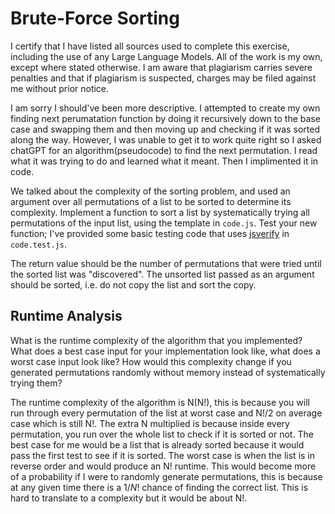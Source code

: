 # Brute-Force Sorting
I certify that I have listed all sources used to complete this exercise, including the use of any Large Language Models. All of the work is my own, except where stated otherwise. I am aware that plagiarism carries severe penalties and that if plagiarism is suspected, charges may be filed against me without prior notice.

I am sorry I should've been more descriptive. I attempted to create my own finding next perumatation function by doing it recursively down to the base case and swapping them and then moving up and checking if it was sorted along the way. However, I was unable to get it to work quite right so I asked chatGPT for an algorithm(pseudocode) to find the next permutation. I read what it was trying to do and learned what it meant. Then I implimented it in code.  

We talked about the complexity of the sorting problem, and used an argument over
all permutations of a list to be sorted to determine its complexity. Implement
a function to sort a list by systematically trying all permutations of the input
list, using the template in `code.js`. Test your new function; I've provided
some basic testing code that uses [jsverify](https://jsverify.github.io/) in
`code.test.js`.

The return value should be the number of permutations that were tried until the
sorted list was "discovered". The unsorted list passed as an argument should be
sorted, i.e. do not copy the list and sort the copy.

## Runtime Analysis

What is the runtime complexity of the algorithm that you implemented? What does
a best case input for your implementation look like, what does a worst case
input look like? How would this complexity change if you generated permutations
randomly without memory instead of systematically trying them?

The runtime complexity of the algorithm is N(N!), this is because you will run through every permutation
of the list at worst case and N!/2 on average case which is still N!. The extra N multiplied is because inside every permutation, you run over the whole list to check if it is sorted or not. The best case for me would be a 
list that is already sorted because it would pass the first test to see if it is sorted. The worst case
is when the list is in reverse order and would produce an N! runtime. This would become more of a probability
if I were to randomly generate permutations, this is because at any given time there is a $1/{N!}$ chance of 
finding the correct list. This is hard to translate to a complexity but it would be about N!.
